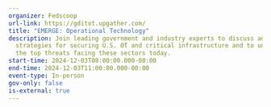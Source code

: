 ```yaml
---
organizer: Fedscoop
url-link: https://gditot.upgather.com/
title: "EMERGE: Operational Technology"
description: Join leading government and industry experts to discuss advanced
  strategies for securing U.S. OT and critical infrastructure and to understand
  the top threats facing these sectors today.
start-time: 2024-12-03T08:00:00.000-00:00
end-time: 2024-12-03T11:00:00.000-00:00
event-type: In-person
gov-only: false
is-external: true
---
```

